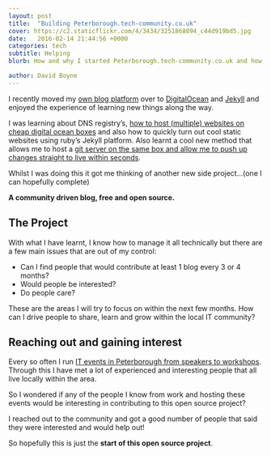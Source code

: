 ```yaml
---
layout: post
title:  "Building Peterborough.tech-community.co.uk"
cover: https://c2.staticflickr.com/4/3434/3251868894_c44d919bd5.jpg
date:   2016-02-14 21:44:56 +0000
categories: tech
subtitle: Helping
blurb: How and why I started Peterborough.tech-community.co.uk and how you can help the project and contribute.

author: David Boyne
---
```


I recently moved my [own blog platform](http://www.davidboyne.co.uk) over to [DigitalOcean](https://www.digitalocean.com/) and [Jekyll](https://jekyllrb.com/) and enjoyed the experience of learning new things along the way.

I was learning about DNS registry’s, [how to host (multiple) websites on cheap digital ocean boxes](https://www.digitalocean.com/community/tutorials/how-to-set-up-nginx-virtual-hosts-server-blocks-on-ubuntu-12-04-lts--3) and also how to quickly turn out cool static websites using ruby’s Jekyll platform. Also learnt a cool new method that allows me to host a [git server on the same box and allow me to push up changes straight to live within seconds](https://www.digitalocean.com/community/tutorials/how-to-set-up-automatic-deployment-with-git-with-a-vps).

Whilst I was doing this it got me thinking of another new side project…(one I can hopefully complete)

**A community driven blog, free and open source.**

## The Project

With what I have learnt, I know how to manage it all technically but there are a few main issues that are out of my control:

-	Can I find people that would contribute at least 1 blog every 3 or 4 months?
-	Would people be interested?
-	Do people care?

These are the areas I will try to focus on within the next few months. How can I drive people to share, learn and grow within the local IT community?

## Reaching out and gaining interest

Every so often I run [IT events in Peterborough from speakers to workshops](http://www.meetup.com/Agile-Peterborough/). Through this I have met a lot of experienced and interesting people that all live locally within the area.

So I wondered if any of the people I know from work and hosting these events would be interesting in contributing to this open source project?

I reached out to the community and got a good number of people that said they were interested and would help out!

So hopefully this is just the **start of this open source project**.







